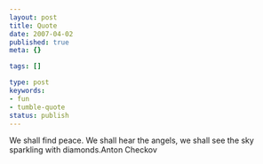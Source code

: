 ```yaml
---
layout: post
title: Quote
date: 2007-04-02
published: true
meta: {}

tags: []

type: post
keywords:
- fun
- tumble-quote
status: publish
---
```

<!-- blockquote  -->We shall find peace. We shall hear the angels, we shall see the sky sparkling with diamonds.<!-- endblockquote  -->Anton Checkov
